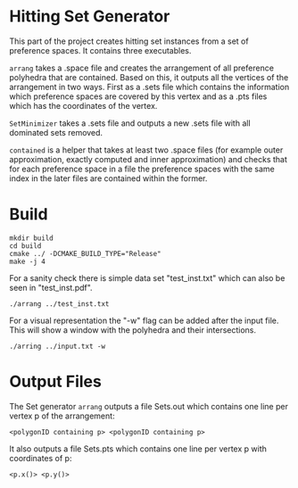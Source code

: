 # Hitting Set Generator

This part of the project creates hitting set instances from a set of preference spaces. It contains three executables.

`arrang` takes a .space file and creates the arrangement of all preference polyhedra that are contained. Based on this, it outputs all the vertices of the arrangement in two ways. First as a .sets file which contains the information which preference spaces are covered by this vertex and as a .pts files which has the coordinates of the vertex.

`SetMinimizer` takes a .sets file and outputs a new .sets file with all dominated sets removed.

`contained` is a helper that takes at least two .space files (for example outer approximation, exactly computed and inner approximation) and checks that for each preference space in a file the preference spaces with the same index in the later files are contained within the former.

# Build

    mkdir build
    cd build
    cmake ../ -DCMAKE_BUILD_TYPE="Release"
    make -j 4

For a sanity check there is simple data set "test_inst.txt" which can also be seen in "test_inst.pdf".

    ./arrang ../test_inst.txt

For a visual representation the "-w" flag can be added after the input file. This will show a window with the polyhedra and their intersections.

    ./arring ../input.txt -w

# Output Files

The Set generator `arrang` outputs a file Sets.out which contains one line per vertex p of the arrangement:

    <polygonID containing p> <polygonID containing p>

It also outputs a file Sets.pts which contains one line per vertex p with coordinates of p:

    <p.x()> <p.y()>
